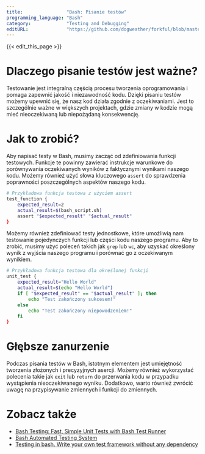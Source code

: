 ```yaml
---
title:                "Bash: Pisanie testów"
programming_language: "Bash"
category:             "Testing and Debugging"
editURL:              "https://github.com/dogweather/forkful/blob/master/content/pl/bash/writing-tests.md"
---
```


{{< edit_this_page >}}

# Dlaczego pisanie testów jest ważne?

Testowanie jest integralną częścią procesu tworzenia oprogramowania i pomaga zapewnić jakość i niezawodność kodu. Dzięki pisaniu testów możemy upewnić się, że nasz kod działa zgodnie z oczekiwaniami. Jest to szczególnie ważne w większych projektach, gdzie zmiany w kodzie mogą mieć nieoczekiwaną lub niepożądaną konsekwencję.

# Jak to zrobić?

Aby napisać testy w Bash, musimy zacząć od zdefiniowania funkcji testowych. Funkcje te powinny zawierać instrukcje warunkowe do porównywania oczekiwanych wyników z faktycznymi wynikami naszego kodu. Możemy również użyć słowa kluczowego `assert` do sprawdzenia poprawności poszczególnych aspektów naszego kodu.

```Bash
# Przykładowa funkcja testowa z użyciem assert
test_function {
    expected_result=2
    actual_result=$(bash_script.sh)
    assert "$expected_result" "$actual_result"
}
```

Możemy również zdefiniować testy jednostkowe, które umożliwią nam testowanie pojedynczych funkcji lub części kodu naszego programu. Aby to zrobić, musimy użyć poleceń takich jak `grep` lub `wc`, aby uzyskać określony wynik z wyjścia naszego programu i porównać go z oczekiwanym wynikiem.

```Bash
# Przykładowa funkcja testowa dla określonej funkcji
unit_test {
    expected_result="Hello World"
    actual_result=$(echo "Hello World")
    if [ "$expected_result" == "$actual_result" ]; then
        echo "Test zakończony sukcesem!"
    else
        echo "Test zakończony niepowodzeniem!"
    fi
}
```

# Głębsze zanurzenie

Podczas pisania testów w Bash, istotnym elementem jest umiejętność tworzenia złożonych i precyzyjnych asercji. Możemy również wykorzystać polecenia takie jak `exit` lub `return` do przerwania kodu w przypadku wystąpienia nieoczekiwanego wyniku. Dodatkowo, warto również zwrócić uwagę na przypisywanie zmiennych i funkcji do zmiennych.

# Zobacz także

- [Bash Testing: Fast, Simple Unit Tests with Bash Test Runner](https://www.compose.com/articles/bash-testing-pro-tip-use-bash-test-runner/)
- [Bash Automated Testing System](https://bats-core.readthedocs.io/en/latest/)
- [Testing in bash. Write your own test framework without any dependency](https://medium.com/@nilnandanand/testing-in-bash-bc24f8dfccc8)